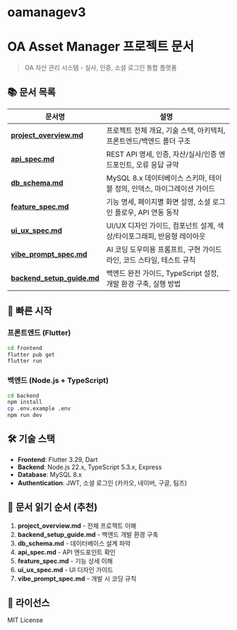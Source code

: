# oamanagev3
# OA Asset Manager 프로젝트 문서

> OA 자산 관리 시스템 - 실사, 인증, 소셜 로그인 통합 플랫폼

## 📚 문서 목록

| 문서명 | 설명 |
|--------|------|
| **[project_overview.md](docs/project_overview.md)** | 프로젝트 전체 개요, 기술 스택, 아키텍처, 프론트엔드/백엔드 폴더 구조 |
| **[api_spec.md]([docs/api_spec.md](https://github.com/kasreder/oamanagev3/blob/main/api_spec.md))** | REST API 명세, 인증, 자산/실사/인증 엔드포인트, 오류 응답 규약 |
| **[db_schema.md](docs/db_schema.md)** | MySQL 8.x 데이터베이스 스키마, 테이블 정의, 인덱스, 마이그레이션 가이드 |
| **[feature_spec.md](docs/feature_spec.md)** | 기능 명세, 페이지별 화면 설명, 소셜 로그인 플로우, API 연동 동작 |
| **[ui_ux_spec.md](docs/ui_ux_spec.md)** | UI/UX 디자인 가이드, 컴포넌트 설계, 색상/타이포그래피, 반응형 레이아웃 |
| **[vibe_prompt_spec.md](docs/vibe_prompt_spec.md)** | AI 코딩 도우미용 프롬프트, 구현 가이드라인, 코드 스타일, 테스트 규칙 |
| **[backend_setup_guide.md](docs/backend_setup_guide.md)** | 백엔드 완전 가이드, TypeScript 설정, 개발 환경 구축, 실행 방법 |

## 🚀 빠른 시작

### 프론트엔드 (Flutter)
```bash
cd frontend
flutter pub get
flutter run
```

### 백엔드 (Node.js + TypeScript)
```bash
cd backend
npm install
cp .env.example .env
npm run dev
```

## 🛠 기술 스택

- **Frontend**: Flutter 3.29, Dart
- **Backend**: Node.js 22.x, TypeScript 5.3.x, Express
- **Database**: MySQL 8.x
- **Authentication**: JWT, 소셜 로그인 (카카오, 네이버, 구글, 팀즈)

## 📖 문서 읽기 순서 (추천)

1. **project_overview.md** - 전체 프로젝트 이해
2. **backend_setup_guide.md** - 백엔드 개발 환경 구축
3. **db_schema.md** - 데이터베이스 설계 파악
4. **api_spec.md** - API 엔드포인트 확인
5. **feature_spec.md** - 기능 상세 이해
6. **ui_ux_spec.md** - UI 디자인 가이드
7. **vibe_prompt_spec.md** - 개발 시 코딩 규칙

## 📝 라이선스

MIT License
